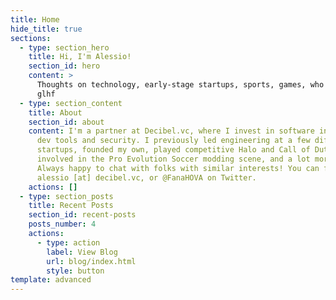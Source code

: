 ```yaml
---
title: Home
hide_title: true
sections:
  - type: section_hero
    title: Hi, I'm Alessio!
    section_id: hero
    content: >
      Thoughts on technology, early-stage startups, sports, games, who knows...
      glhf
  - type: section_content
    title: About
    section_id: about
    content: I'm a partner at Decibel.vc, where I invest in software infrastructure,
      dev tools and security. I previously led engineering at a few different
      startups, founded my own, played competitive Halo and Call of Duty, was
      involved in the Pro Evolution Soccer modding scene, and a lot more stuff.
      Always happy to chat with folks with similar interests! You can find me at
      alessio [at] decibel.vc, or @FanaHOVA on Twitter.
    actions: []
  - type: section_posts
    title: Recent Posts
    section_id: recent-posts
    posts_number: 4
    actions:
      - type: action
        label: View Blog
        url: blog/index.html
        style: button
template: advanced
---
```

